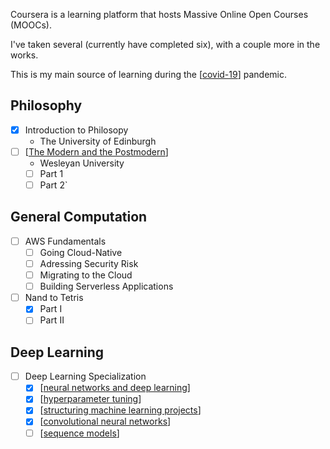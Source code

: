 ---
---



Coursera is a learning platform that hosts Massive Online Open Courses (MOOCs).

I've taken several (currently have completed six), with a couple more in the works.

This is my main source of learning during the [[covid-19]] pandemic.

## Philosophy
  
- [x] Introduction to Philosopy
  - The University of Edinburgh
- [ ] [[The Modern and the Postmodern]]
  - Wesleyan University
  - [ ] Part 1
  - [ ] Part 2`

## General Computation

- [ ] AWS Fundamentals
  - [ ] Going Cloud-Native
  - [ ] Adressing Security Risk
  - [ ] Migrating to the Cloud
  - [ ] Building Serverless Applications
- [ ] Nand to Tetris
  - [x] Part I
  - [ ] Part II

## Deep Learning

- [ ] Deep Learning Specialization
  - [x] [[neural networks and deep learning]]
  - [x] [[hyperparameter tuning]]
  - [x] [[structuring machine learning projects]]
  - [x] [[convolutional neural networks]]
  - [ ] [[sequence models]]

[//begin]: # "Autogenerated link references for markdown compatibility"
[covid-19]: covid-19 "COVID 1923`"
[The Modern and the Postmodern]: the-modern-and-the-postmodern "The Modern and the Postmodern"
[neural networks and deep learning]: neural-networks-and-deep-learning "Neural Networks and Deep Learning"
[hyperparameter tuning]: hyperparameter-tuning "Hyperparameter Tuning"
[structuring machine learning projects]: structuring-machine-learning-projects "Structuring Machine Learning Projects"
[convolutional neural networks]: convolutional-neural-networks "convolutional-neural-networks"
[sequence models]: sequence-models "Sequence Models"
[//end]: # "Autogenerated link references"

